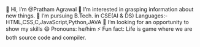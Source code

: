 👋 Hi, I’m @Pratham Agrawal
👀 I’m interested in grasping information about new things.
🌱 I’m pursuing B.Tech. in CSE(AI & DS)
Languages:- HTML,CSS,C,JavaScript,Python,JAVA
💞️ I’m looking for an opportunity to show my skills
😄 Pronouns: he/him
⚡ Fun fact: Life is game where we are both source code and compiler.
